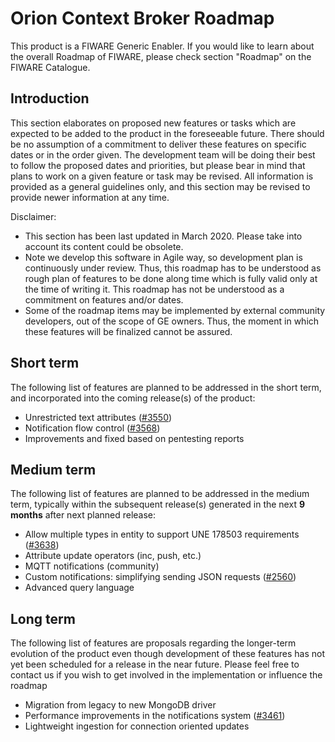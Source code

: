 # Orion Context Broker Roadmap

This product is a FIWARE Generic Enabler. If
you would like to learn about the overall Roadmap of FIWARE, please check
section "Roadmap" on the FIWARE Catalogue.

## Introduction

This section elaborates on proposed new features or tasks which are expected to
be added to the product in the foreseeable future. There should be no assumption
of a commitment to deliver these features on specific dates or in the order
given. The development team will be doing their best to follow the proposed
dates and priorities, but please bear in mind that plans to work on a given
feature or task may be revised. All information is provided as a general
guidelines only, and this section may be revised to provide newer information at
any time.

Disclaimer:

* This section has been last updated in March 2020. Please take into account its 
  content could be obsolete.
* Note we develop this software in Agile way, so development plan is continuously 
  under review. Thus, this roadmap has to be understood as rough plan of features 
  to be done along time which is fully valid only at the time of writing it. This
  roadmap has not be understood as a commitment on features and/or dates.
* Some of the roadmap items may be implemented by external community developers, 
  out of the scope of GE owners. Thus, the moment in which these features will be
  finalized cannot be assured.

## Short term

The following list of features are planned to be addressed in the short term,
and incorporated into the coming release(s) of the product:

- Unrestricted text attributes ([#3550](https://github.com/telefonicaid/fiware-orion/issues/3550))
- Notification flow control ([#3568](https://github.com/telefonicaid/fiware-orion/issues/3568))
- Improvements and fixed based on pentesting reports

## Medium term

The following list of features are planned to be addressed in the medium term,
typically within the subsequent release(s) generated in the next **9 months**
after next planned release:

- Allow multiple types in entity to support UNE 178503 requirements ([#3638](https://github.com/telefonicaid/fiware-orion/issues/3638))
- Attribute update operators (inc, push, etc.)
- MQTT notifications (community)
- Custom notifications: simplifying sending JSON requests ([#2560](https://github.com/telefonicaid/fiware-orion/issues/2560))
- Advanced query language

## Long term

The following list of features are proposals regarding the longer-term evolution
of the product even though development of these features has not yet been
scheduled for a release in the near future. Please feel free to contact us if
you wish to get involved in the implementation or influence the roadmap

- Migration from legacy to new MongoDB driver
- Performance improvements in the notifications system ([#3461](https://github.com/telefonicaid/fiware-orion/issues/3461))
- Lightweight ingestion for connection oriented updates
